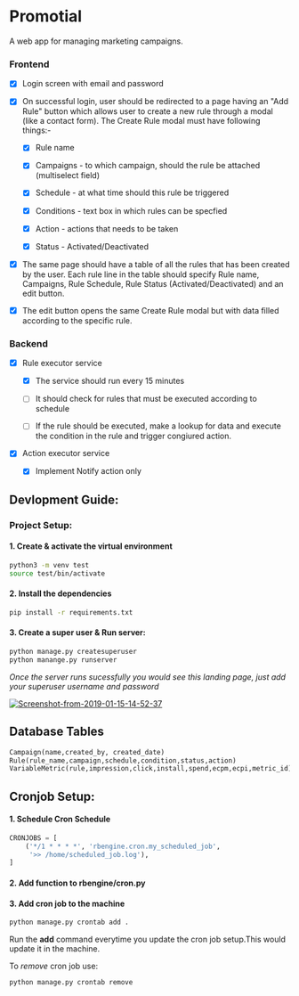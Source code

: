 # Promotial
A web app for managing marketing campaigns. 

### Frontend

- [x] Login screen with email and password

- [x] On successful login, user should be redirected to a page having an "Add Rule" button which allows user to create a new rule through a modal (like a contact form). The Create Rule modal must have following things:-

    - [x] Rule name

    - [x] Campaigns - to which campaign, should the rule be attached (multiselect field)

    - [x] Schedule - at what time should this rule be triggered

    - [x] Conditions - text box in which rules can be specfied

    - [x] Action - actions that needs to be taken

    - [x] Status - Activated/Deactivated

- [x] The same page should have a table of all the rules that has been created by the user. Each rule line in the table should specify Rule name, Campaigns, Rule Schedule, Rule Status (Activated/Deactivated) and an edit button. 

- [x] The edit button opens the same Create Rule modal but with data filled according to the specific rule.

### Backend 

- [x] Rule executor service

   - [x]  The service should run every 15 minutes

    - [ ] It should check for rules that must be executed according to schedule

    - [ ] If the rule should be executed, make a lookup for data and execute the condition in the rule and trigger congiured action.

- [x] Action executor service

    - [x] Implement Notify action only
 
 
## Devlopment Guide:

### Project Setup:

#### 1. Create & activate the virtual environment 

```Bash
python3 -m venv test
source test/bin/activate 
```
#### 2. Install the dependencies 

```BASH
pip install -r requirements.txt
```

#### 3. Create a super user & Run server: 

```BASH
python manage.py createsuperuser 
python manange.py runserver 
```

*Once the server runs sucessfully you would see this landing page, just add your superuser username and password*

<a href="https://ibb.co/XF6qrjQ"><img src="https://i.ibb.co/ygKrcd9/Screenshot-from-2019-01-15-14-52-37.png" alt="Screenshot-from-2019-01-15-14-52-37" border="0"></a>

## Database Tables 
``` Python
Campaign(name,created_by, created_date)
Rule(rule_name,campaign,schedule,condition,status,action)
VariableMetric(rule,impression,click,install,spend,ecpm,ecpi,metric_id)
```

## Cronjob Setup:


#### 1. Schedule Cron Schedule

```python
CRONJOBS = [
    ('*/1 * * * *', 'rbengine.cron.my_scheduled_job',
     '>> /home/scheduled_job.log'),
]
```

#### 2. Add function to rbengine/cron.py

#### 3. Add cron job to the machine 

``` python
python manage.py crontab add . 
``` 

Run the **add** command everytime you update the cron job setup.This would update it in the machine. 

To *remove* cron job use: 

```python
python manage.py crontab remove
```
